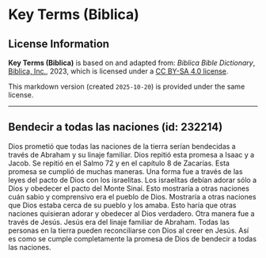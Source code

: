 # Key Terms (Biblica)

## License Information

**Key Terms (Biblica)** is based on and adapted from: _Biblica Bible Dictionary_, [Biblica, Inc.](https://www.biblica.com/), 2023, which is licensed under a [CC BY-SA 4.0 license](https://creativecommons.org/licenses/by-sa/4.0/legalcode.en).

This markdown version (created `2025-10-20`) is provided under the same license.



--------------------------------

## Bendecir a todas las naciones (id: 232214)

Dios prometió que todas las naciones de la tierra serían bendecidas a través de Abraham y su linaje familiar. Dios repitió esta promesa a Isaac y a Jacob. Se repitió en el Salmo 72 y en el capítulo 8 de Zacarías. Esta promesa se cumplió de muchas maneras. Una forma fue a través de las leyes del pacto de Dios con los israelitas. Los israelitas debían adorar sólo a Dios y obedecer el pacto del Monte Sinaí. Esto mostraría a otras naciones cuán sabio y comprensivo era el pueblo de Dios. Mostraría a otras naciones que Dios estaba cerca de su pueblo y los amaba. Esto haría que otras naciones quisieran adorar y obedecer al Dios verdadero. Otra manera fue a través de Jesús. Jesús era del linaje familiar de Abraham. Todas las personas en la tierra pueden reconciliarse con Dios al creer en Jesús. Así es como se cumple completamente la promesa de Dios de bendecir a todas las naciones.


